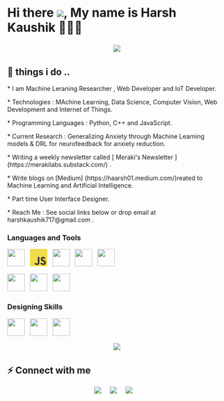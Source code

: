 # Hi there <img src="https://raw.githubusercontent.com/MartinHeinz/MartinHeinz/master/wave.gif" width="30px">, My name is Harsh Kaushik 🧑🏻‍💻
<h3 align="center"><img src ="https://camo.githubusercontent.com/992babdffd8c74a1502de375fbdf7e4d54773242/68747470733a2f2f6d656469612e67697068792e636f6d2f6d656469612f53576f536b4e36447854737a71494b4571762f67697068792e676966" /></h3>
<h2> 📍 things i do .. </h3>
<p>* I am Machine Leraning Researcher , Web Developer and IoT Developer.</p>
<p>* Technologies : MAchine Learning, Data Science, Computer Vision, Web Development and Internet of Things. </p>
<p>* Programming Languages : Python, C++ and JavaScript. </p>
<p>* Current Research : Generalizing Anxiety through Machine Learning models & DRL for neurofeedback for anxiety reduction. </p>
<p>* Writing a weekly newsletter called [ Meraki's Newsletter ](https://merakilabs.substack.com/) . </p>
<p>* Write blogs on [Medium] (https://haarsh01.medium.com/)reated to Machine Learning and Artificial Intelligence. </p>
<p>* Part time User Interface Designer. </p>
<p>* Reach Me : See social links below or drop email at harshkaushik717@gmail.com . </p>



 ### Languages and Tools

  <span><img height="40" width="40" src="https://cdn.iconscout.com/icon/free/png-256/css-131-722685.png"></span> &nbsp;
  <span><img height="40" width="40" src="https://raw.githubusercontent.com/github/explore/80688e429a7d4ef2fca1e82350fe8e3517d3494d/topics/javascript/javascript.png"></span> &nbsp;
  <span><img height="40" width="40" src="https://cdn.iconscout.com/icon/free/png-64/react-3521666-2945110.png"></span> &nbsp;
  <span><img height="40" width="40" src="https://cdn.iconscout.com/icon/free/png-64/firebase-3521427-2944871.png"></span> &nbsp;
  <span><img height="40" width="40" src="https://cdn.iconscout.com/icon/free/png-256/bootstrap-3628663-3029888.png"></span> &nbsp;

  <img height="40" width="40" src="https://cdn.iconscout.com/icon/free/png-64/python-3521655-2945099.png"> &nbsp;
  <img height="40" width="40" src="https://cdn.iconscout.com/icon/free/png-64/c-4-226082.png"> &nbsp;
  <img height="40" width="40" src="https://cdn.iconscout.com/icon/free/png-256/mysql-3628940-3030165.png"> &nbsp;
   ### Designing Skills
  
  
  <img height="40" width="40" src="https://cdn.iconscout.com/icon/free/png-64/adobe-adobe-xd-2522531-2132719.png"> &nbsp;
  <img height="40" width="40" src="https://cdn.iconscout.com/icon/free/png-64/adobe-illustrator-2522532-2132720.png"> &nbsp;
  <img height="40" width="40" src="https://cdn.iconscout.com/icon/free/png-64/figma-3628771-3030133.png"> &nbsp;
  
   
<p align="center">
<img src="https://github-readme-stats.vercel.app/api?username=haarsh01&show_icons=true&theme=radical&count_private=true">
</p>
<h2>⚡ Connect with me </h2>
<p align="center">
  <a target="_blank" href="https://www.linkedin.com/in/haarsh01/"><img src="https://img.shields.io/badge/LinkedIn-0077B5?style=for-the-badge&logo=linkedin&logoColor=white" /></a>&nbsp;&nbsp;&nbsp;&nbsp;
  <a target="_blank" href="https://twitter.com/haarsh01"><img src="https://img.shields.io/badge/Twitter-1DA1F2?style=for-the-badge&logo=twitter&logoColor=white" /></a>&nbsp;&nbsp;&nbsp;&nbsp;
     <a href="https://medium.com/@haarsh01"><img src="https://img.shields.io/badge/Medium-12100E?style=for-the-badge&logo=medium&logoColor=white" /></a>&nbsp;&nbsp;&nbsp;&nbsp;
</p>


